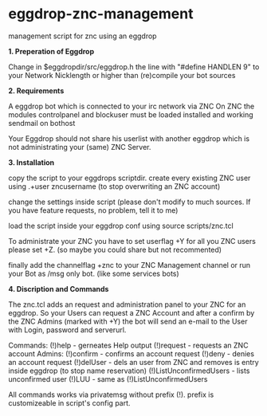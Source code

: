 eggdrop-znc-management
======================

management script for znc using an eggdrop

<b>1. Preperation of Eggdrop</b>

Change in $eggdropdir/src/eggdrop.h the line with "#define HANDLEN 9" to your Network Nicklength or higher
than (re)compile your bot sources

<b>2. Requirements</b>

A eggdrop bot which is connected to your irc network via ZNC
On ZNC the modules controlpanel and blockuser must be loaded
installed and working sendmail on bothost


Your Eggdrop should not share his userlist with another eggdrop which is not administrating your (same) ZNC Server.


<b>3. Installation</b>
 
copy the script to your eggdrops scriptdir. 
create every existing ZNC user using .+user zncusername
(to stop overwriting an ZNC account)

change the settings inside script (please don't modify to much sources. If you have feature requests, no problem, tell it to me)

load the script inside your eggdrop conf using source scripts/znc.tcl

To administrate your ZNC you have to set userflag +Y for all you ZNC users please set +Z. (so maybe you could share but not recommented)

finally add the channelflag +znc to your ZNC Management channel or run your Bot as /msg only bot. (like some services bots)

<b>4. Discription and Commands</b>

The znc.tcl adds an request and administration panel to your ZNC for an eggdrop. So your Users can request a ZNC Account and after a confirm by the ZNC Admins (marked with +Y) the bot will send an e-mail to the User with Login, password and serverurl. 

Commands:
(!)help                 - gerneates Help output
(!)request              - requests an ZNC account
Admins:
(!)confirm              - confirms an account request
(!)deny                 - denies an account request 
(!)delUser              - dels an user from ZNC and removes is entry inside eggdrop (to stop name reservation)
(!)ListUnconfirmedUsers - lists unconfirmed user
(!)LUU                  - same as (!)ListUnconfirmedUsers

All commands works via privatemsg without prefix (!). prefix is customizeable in script's config part. 

